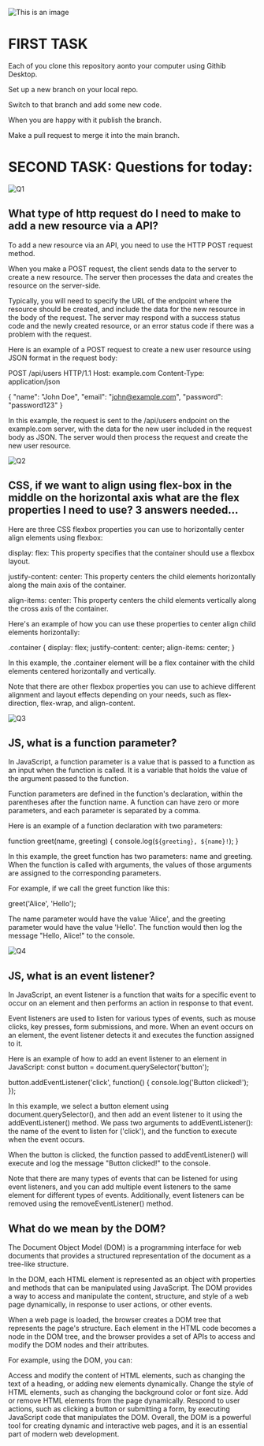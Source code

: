![This is an image](https://myoctocat.com/assets/images/base-octocat.svg)

# FIRST TASK

Each of you clone  this repository aonto your computer using Githib Desktop.

Set up a new branch on your local repo. 

Switch to that branch and add some new code.


When you are happy with it publish the branch.

Make a pull request to merge it into the main branch.

# SECOND TASK: Questions for today:

![Q1](https://miro.medium.com/max/1024/1*z3ccal2qSTBlVwwknvEGOQ.png)

## What type of http request do I need to make  to add a new resource via a API?

To add a new resource via an API, you need to use the HTTP POST request method.

When you make a POST request, the client sends data to the server to create a new resource. The server then processes the data and creates the resource on the server-side.

Typically, you will need to specify the URL of the endpoint where the resource should be created, and include the data for the new resource in the body of the request. The server may respond with a success status code and the newly created resource, or an error status code if there was a problem with the request.

Here is an example of a POST request to create a new user resource using JSON format in the request body:

POST /api/users HTTP/1.1
Host: example.com
Content-Type: application/json

{
  "name": "John Doe",
  "email": "john@example.com",
  "password": "password123"
}

In this example, the request is sent to the /api/users endpoint on the example.com server, with the data for the new user included in the request body as JSON. The server would then process the request and create the new user resource.

![Q2](https://coliss.com/wp-content/uploads-201904/flexbox/17-align-items-column.png)

## CSS, if we want to align using flex-box  in the middle on the horizontal axis what are the flex properties I need to use? 3 answers needed...

Here are three CSS flexbox properties you can use to horizontally center align elements using flexbox:

display: flex: This property specifies that the container should use a flexbox layout.

justify-content: center: This property centers the child elements horizontally along the main axis of the container.

align-items: center: This property centers the child elements vertically along the cross axis of the container.

Here's an example of how you can use these properties to center align child elements horizontally:

.container {
  display: flex;
  justify-content: center;
  align-items: center;
}

In this example, the .container element will be a flex container with the child elements centered horizontally and vertically.

Note that there are other flexbox properties you can use to achieve different alignment and layout effects depending on your needs, such as flex-direction, flex-wrap, and align-content.

![Q3](https://linuxhint.com/wp-content/uploads/2022/01/Function-Parameters-1.png)

## JS, what is a  function parameter?

In JavaScript, a function parameter is a value that is passed to a function as an input when the function is called. It is a variable that holds the value of the argument passed to the function.

Function parameters are defined in the function's declaration, within the parentheses after the function name. A function can have zero or more parameters, and each parameter is separated by a comma.

Here is an example of a function declaration with two parameters:

function greet(name, greeting) {
  console.log(`${greeting}, ${name}!`);
}

In this example, the greet function has two parameters: name and greeting. When the function is called with arguments, the values of those arguments are assigned to the corresponding parameters.

For example, if we call the greet function like this:

greet('Alice', 'Hello');

The name parameter would have the value 'Alice', and the greeting parameter would have the value 'Hello'. The function would then log the message "Hello, Alice!" to the console.

![Q4](https://cdn.tutsplus.com/active/uploads/legacy/flashtuts/074_EventListenersBasics/1.jpg)

## JS, what is an event listener?

In JavaScript, an event listener is a function that waits for a specific event to occur on an element and then performs an action in response to that event.

Event listeners are used to listen for various types of events, such as mouse clicks, key presses, form submissions, and more. When an event occurs on an element, the event listener detects it and executes the function assigned to it.

Here is an example of how to add an event listener to an element in JavaScript:
const button = document.querySelector('button');

button.addEventListener('click', function() {
  console.log('Button clicked!');
});

In this example, we select a button element using document.querySelector(), and then add an event listener to it using the addEventListener() method. We pass two arguments to addEventListener(): the name of the event to listen for ('click'), and the function to execute when the event occurs.

When the button is clicked, the function passed to addEventListener() will execute and log the message "Button clicked!" to the console.

Note that there are many types of events that can be listened for using event listeners, and you can add multiple event listeners to the same element for different types of events. Additionally, event listeners can be removed using the removeEventListener() method.


## What do we mean by the DOM?

The Document Object Model (DOM) is a programming interface for web documents that provides a structured representation of the document as a tree-like structure.

In the DOM, each HTML element is represented as an object with properties and methods that can be manipulated using JavaScript. The DOM provides a way to access and manipulate the content, structure, and style of a web page dynamically, in response to user actions, or other events.

When a web page is loaded, the browser creates a DOM tree that represents the page's structure. Each element in the HTML code becomes a node in the DOM tree, and the browser provides a set of APIs to access and modify the DOM nodes and their attributes.

For example, using the DOM, you can:

Access and modify the content of HTML elements, such as changing the text of a heading, or adding new elements dynamically.
Change the style of HTML elements, such as changing the background color or font size.
Add or remove HTML elements from the page dynamically.
Respond to user actions, such as clicking a button or submitting a form, by executing JavaScript code that manipulates the DOM.
Overall, the DOM is a powerful tool for creating dynamic and interactive web pages, and it is an essential part of modern web development.

